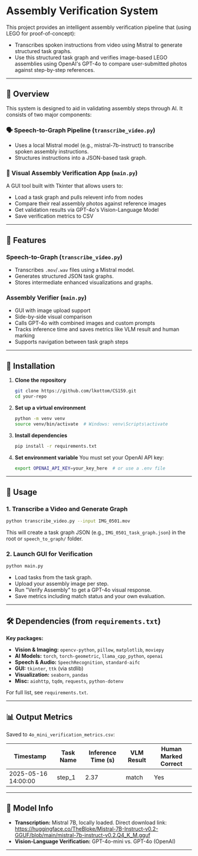 # Assembly Verification System

This project provides an intelligent assembly verification pipeline that (using LEGO for proof-of-concept):

- Transcribes spoken instructions from video using Mistral to generate structured task graphs.
- Use this structured task graph and verifies image-based LEGO assemblies using OpenAI's GPT-4o to compare user-submitted photos against step-by-step references.

---

## 🚀 Overview

This system is designed to aid in validating assembly steps through AI. It consists of two major components:

### 🗣️ Speech-to-Graph Pipeline (`transcribe_video.py`)
- Uses a local Mistral model (e.g., mistral-7b-instruct) to transcribe spoken assembly instructions.
- Structures instructions into a JSON-based task graph.

### 🧠 Visual Assembly Verification App (`main.py`)
A GUI tool built with Tkinter that allows users to:
- Load a task graph and pulls relevent info from nodes
- Compare their real assembly photos against reference images
- Get validation results via GPT-4o's Vision-Language Model
- Save verification metrics to CSV

---

## 🧩 Features

### Speech-to-Graph (`transcribe_video.py`)
- Transcribes `.mov`/`.wav` files using a Mistral model.
- Generates structured JSON task graphs.
- Stores intermediate enhanced visualizations and graphs.

### Assembly Verifier (`main.py`)
- GUI with image upload support
- Side-by-side visual comparison
- Calls GPT-4o with combined images and custom prompts
- Tracks inference time and saves metrics like VLM result and human marking
- Supports navigation between task graph steps

---


## 🔧 Installation

1. **Clone the repository**
   ```bash
   git clone https://github.com/lkottom/CS159.git
   cd your-repo
   ```

2. **Set up a virtual environment**
   ```bash
   python -m venv venv
   source venv/bin/activate  # Windows: venv\Scripts\activate
   ```

3. **Install dependencies**
   ```bash
   pip install -r requirements.txt
   ```

4. **Set environment variable**
   You must set your OpenAI API key:
   ```bash
   export OPENAI_API_KEY=your_key_here  # or use a .env file
   ```

---

## 🧪 Usage

### 1. Transcribe a Video and Generate Graph
```bash
python transcribe_video.py --input IMG_0501.mov
```
This will create a task graph JSON (e.g., `IMG_0501_task_graph.json`) in the root or `speech_to_graph/` folder.

### 2. Launch GUI for Verification
```bash
python main.py
```
- Load tasks from the task graph.
- Upload your assembly image per step.
- Run "Verify Assembly" to get a GPT-4o visual response.
- Save metrics including match status and your own evaluation.

---

## 🛠️ Dependencies (from `requirements.txt`)

**Key packages:**
- **Vision & Imaging:** `opencv-python`, `pillow`, `matplotlib`, `moviepy`
- **AI Models:** `torch`, `torch-geometric`, `llama_cpp_python`, `openai`
- **Speech & Audio:** `SpeechRecognition`, `standard-aifc`
- **GUI:** `tkinter`, `ttk` (via stdlib)
- **Visualization:** `seaborn`, `pandas`
- **Misc:** `aiohttp`, `tqdm`, `requests`, `python-dotenv`

For full list, see `requirements.txt`.

---

## 📊 Output Metrics

Saved to `4o_mini_verification_metrics.csv`:

| Timestamp           | Task Name | Inference Time (s) | VLM Result | Human Marked Correct |
|---------------------|-----------|---------------------|-------------|------------------------|
| 2025-05-16 14:00:00 | step_1    | 2.37                | match       | Yes                    |

---

## 🧠 Model Info

- **Transcription:** Mistral 7B, locally loaded. Direct download link: https://huggingface.co/TheBloke/Mistral-7B-Instruct-v0.2-GGUF/blob/main/mistral-7b-instruct-v0.2.Q4_K_M.gguf
- **Vision-Language Verification:** GPT-4o-mini vs. GPT-4o (OpenAI)

---